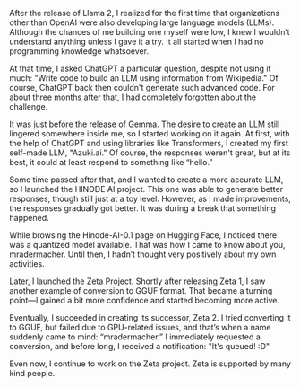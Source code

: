 After the release of Llama 2, I realized for the first time that organizations other than OpenAI were also developing large language models (LLMs).
Although the chances of me building one myself were low, I knew I wouldn’t understand anything unless I gave it a try.
It all started when I had no programming knowledge whatsoever.

At that time, I asked ChatGPT a particular question, despite not using it much:
"Write code to build an LLM using information from Wikipedia."
Of course, ChatGPT back then couldn't generate such advanced code.
For about three months after that, I had completely forgotten about the challenge.

It was just before the release of Gemma.
The desire to create an LLM still lingered somewhere inside me, so I started working on it again.
At first, with the help of ChatGPT and using libraries like Transformers, I created my first self-made LLM, "Azuki.ai."
Of course, the responses weren't great, but at its best, it could at least respond to something like “hello.”

Some time passed after that,
and I wanted to create a more accurate LLM, so I launched the HINODE AI project.
This one was able to generate better responses, though still just at a toy level.
However, as I made improvements, the responses gradually got better.
It was during a break that something happened.

While browsing the Hinode-AI-0.1 page on Hugging Face, I noticed there was a quantized model available.
That was how I came to know about you, mradermacher.
Until then, I hadn’t thought very positively about my own activities.

Later, I launched the Zeta Project.
Shortly after releasing Zeta 1, I saw another example of conversion to GGUF format.
That became a turning point—I gained a bit more confidence and started becoming more active.

Eventually, I succeeded in creating its successor, Zeta 2.
I tried converting it to GGUF, but failed due to GPU-related issues, and that’s when a name suddenly came to mind:
“mradermacher.”
I immediately requested a conversion, and before long, I received a notification:
"It's queued! :D"

Even now, I continue to work on the Zeta project.
Zeta is supported by many kind people.
